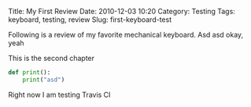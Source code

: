Title: My First Review
Date: 2010-12-03 10:20
Category: Testing
Tags: keyboard, testing, review
Slug: first-keyboard-test

Following is a review of my favorite mechanical keyboard. Asd asd okay, yeah

This is the second chapter

```python
def print():
	print("asd")
```

Right now I am testing Travis CI
